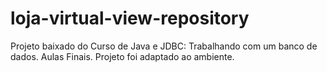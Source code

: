 # loja-virtual-view-repository
Projeto baixado do Curso de Java e JDBC: Trabalhando com um banco de dados. Aulas Finais. Projeto foi adaptado ao ambiente.
